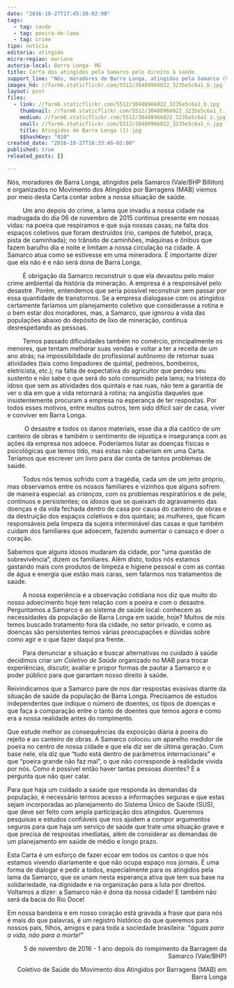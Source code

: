 ```yaml
---
date: "2016-10-27T17:45:20-02:00"
tags:
  - tag: saude
  - tag: poeira-de-lama
  - tag: crime
tipo: noticia
editoria: atingido
micro-regiao: mariana
autoria-local: Barra Longa- MG
title: Carta dos atingidos pela Samarco pelo direito à saúde
support_line: "Nós, moradores de Barra Longa, atingidos pela Samarco (Vale/BHP Billiton) e organizados no Movimento dos Atingidos por Barragens (MAB) viemos por meio desta Carta contar sobre a nossa situação de saúde."
images_hd: //farm6.staticflickr.com/5512/30488966022_3235e5c6a1_b.jpg
layout: post
files:
  - link: //farm6.staticflickr.com/5512/30488966022_3235e5c6a1_b.jpg
    thumbnail: //farm6.staticflickr.com/5512/30488966022_3235e5c6a1_t.jpg
    medium: //farm6.staticflickr.com/5512/30488966022_3235e5c6a1_z.jpg
    small: //farm6.staticflickr.com/5512/30488966022_3235e5c6a1_n.jpg
    title: Atingidos de Barra Longa (1).jpg
    $$hashKey: "020"
created_date: "2016-10-27T18:33:46-02:00"
published: true
releated_posts: []

---
```

<p>N&oacute;s, moradores de Barra Longa, atingidos pela Samarco (Vale/BHP Billiton) e organizados no Movimento dos Atingidos por Barragens (MAB) viemos por meio desta Carta contar sobre a nossa situa&ccedil;&atilde;o de sa&uacute;de.</p>

<p>&nbsp;&nbsp;&nbsp;&nbsp;&nbsp;&nbsp;&nbsp;&nbsp; Um ano depois do crime, a lama que invadiu a nossa cidade na madrugada do dia 06 de novembro de 2015 continua presente em nossas vidas: na poeira que respiramos e que suja nossas casas; na falta dos espa&ccedil;os coletivos que foram destru&iacute;dos (rio, campos de futebol, pra&ccedil;a, pista de caminhada); no tr&acirc;nsito de caminh&otilde;es, m&aacute;quinas e &ocirc;nibus que fazem barulho dia e noite e limitam a nossa circula&ccedil;&atilde;o na cidade. A Samarco atua como se estivesse em uma mineradora. &Eacute; importante dizer que ela n&atilde;o &eacute; e n&atilde;o ser&aacute; dona de Barra Longa. &nbsp;&nbsp;</p>

<p>&nbsp;&nbsp;&nbsp;&nbsp;&nbsp;&nbsp;&nbsp;&nbsp; &Eacute; obriga&ccedil;&atilde;o da Samarco reconstruir o que ela devastou pelo maior crime ambiental da hist&oacute;ria da minera&ccedil;&atilde;o. A empresa &eacute; a respons&aacute;vel pelo desastre. Por&eacute;m, entendemos que seria poss&iacute;vel reconstruir sem passar por essa quantidade de transtornos. Se a empresa dialogasse com os atingidos certamente far&iacute;amos um planejamento coletivo que considerasse a rotina e o bem estar dos moradores, mas, a Samarco, que ignorou a vida das popula&ccedil;&otilde;es abaixo do dep&oacute;sito de lixo de minera&ccedil;&atilde;o, continua desrespeitando as pessoas.</p>

<p>&nbsp;&nbsp;&nbsp;&nbsp;&nbsp;&nbsp;&nbsp;&nbsp; Temos passado dificuldades tamb&eacute;m no com&eacute;rcio, principalmente os menores, que tentam melhorar suas vendas e voltar a ter a receita de um ano atr&aacute;s; na impossibilidade do profissional aut&ocirc;nomo de retomar suas atividades (tais como limpadores de quintal, pedreiros, bombeiros, eletricista, etc.); na falta de expectativa do agricultor que perdeu seu sustento e n&atilde;o sabe o que ser&aacute; do solo consumido pela lama; na tristeza do idoso que sem as atividades dos quintais e nas ruas, n&atilde;o tem a garantia de ver o dia em que a vida retornar&aacute; &agrave; rotina; na ang&uacute;stia daqueles que insistentemente procuram a empresa na esperan&ccedil;a de ter respostas. Por todos esses motivos, entre muitos outros, tem sido dif&iacute;cil sair de casa, viver e conviver em Barra Longa.</p>

<p>&nbsp;&nbsp;&nbsp;&nbsp;&nbsp;&nbsp;&nbsp;&nbsp; &nbsp;O desastre e todos os danos materiais, esse dia a dia ca&oacute;tico de um canteiro de obras e tamb&eacute;m o sentimento de injusti&ccedil;a e inseguran&ccedil;a com as a&ccedil;&otilde;es da empresa nos adoece. Poder&iacute;amos listar as doen&ccedil;as f&iacute;sicas e psicol&oacute;gicas que temos tido, mas estas n&atilde;o caberiam em uma Carta. Ter&iacute;amos que escrever um livro para dar conta de tantos problemas de sa&uacute;de.</p>

<p>&nbsp;&nbsp;&nbsp;&nbsp;&nbsp;&nbsp;&nbsp;&nbsp; Todos n&oacute;s temos sofrido com a trag&eacute;dia, cada um de um jeito pr&oacute;prio, mas observamos entre os nossos familiares e vizinhos que alguns sofrem de maneira especial: as <em>crian&ccedil;as</em>, com os problemas respirat&oacute;rios e de pele, cont&iacute;nuos e persistentes; os <em>idosos </em>que se queixam do agravamento das doen&ccedil;as e da vida fechada dentro de casa por causa do canteiro de obras e da destrui&ccedil;&atilde;o dos espa&ccedil;os coletivos e dos quintais; as <em>mulheres</em>, que ficam respons&aacute;veis pela limpeza da sujeira intermin&aacute;vel das casas e que tamb&eacute;m cuidam dos familiares que adoecem, fazendo aumentar o cansa&ccedil;o e doer o cora&ccedil;&atilde;o.</p>

<p>Sabemos que alguns idosos mudaram da cidade, por &ldquo;uma quest&atilde;o de sobreviv&ecirc;ncia&rdquo;, dizem os familiares. Al&eacute;m disto, todos n&oacute;s estamos gastando mais com produtos de limpeza e higiene pessoal e com as contas de &aacute;gua e energia que est&atilde;o mais caras, sem falarmos nos tratamentos de sa&uacute;de.</p>

<p>&nbsp;&nbsp;&nbsp;&nbsp;&nbsp;&nbsp;&nbsp;&nbsp; A nossa experi&ecirc;ncia e a observa&ccedil;&atilde;o cotidiana nos diz que muito do nosso adoecimento hoje tem rela&ccedil;&atilde;o com a poeira e com o desastre. Perguntamos a Samarco e ao sistema de sa&uacute;de local: conhecem as necessidades da popula&ccedil;&atilde;o de Barra Longa em sa&uacute;de, hoje? Muitos de n&oacute;s temos buscado tratamento fora da cidade, no setor privado, e como as doen&ccedil;as s&atilde;o persistentes temos v&aacute;rias preocupa&ccedil;&otilde;es e d&uacute;vidas sobre como agir e o que fazer daqui pra frente. &nbsp;&nbsp;</p>

<p>&nbsp;&nbsp;&nbsp;&nbsp;&nbsp;&nbsp;&nbsp;&nbsp; Para denunciar a situa&ccedil;&atilde;o e buscar alternativas no cuidado &agrave; sa&uacute;de decidimos criar um <em>Coletivo de Sa&uacute;de</em> organizado no MAB para trocar experi&ecirc;ncias, discutir, avaliar e propor formas de pautar a Samarco e o poder p&uacute;blico para que garantam nosso direito &agrave; sa&uacute;de.</p>

<p>Reivindicamos que a Samarco pare de nos dar respostas evasivas diante da situa&ccedil;&atilde;o de sa&uacute;de da popula&ccedil;&atilde;o de Barra Longa. Precisamos de estudos independentes que indique o n&uacute;mero de doentes, os tipos de doen&ccedil;as e que fa&ccedil;a a compara&ccedil;&atilde;o entre o tanto de doentes que temos agora e como era a nossa realidade antes do rompimento.</p>

<p>Que estude melhor as consequ&ecirc;ncias da exposi&ccedil;&atilde;o di&aacute;ria &agrave; poeira do rejeito e ao canteiro de obras. A Samarco colocou um aparelho medidor de poeira no centro de nossa cidade e que ela diz ser de &uacute;ltima gera&ccedil;&atilde;o. Com base nele, ela diz que &ldquo;tudo est&aacute; dentro de par&acirc;metros internacionais&rdquo; e que &ldquo;poeira grande n&atilde;o faz mal&rdquo;, o que n&atilde;o corresponde &agrave; realidade vivida por n&oacute;s. Como &eacute; poss&iacute;vel ent&atilde;o haver tantas pessoas doentes? &Eacute; a pergunta que n&atilde;o quer calar.</p>

<p>Para que haja um cuidado a sa&uacute;de que responda &agrave;s demandas da popula&ccedil;&atilde;o, &eacute; necess&aacute;rio termos acesso a informa&ccedil;&otilde;es seguras e que estas sejam incorporadas ao planejamento do Sistema &Uacute;nico de Sa&uacute;de (SUS), que deve ser feito com ampla participa&ccedil;&atilde;o dos atingidos. Queremos pesquisas e estudos confi&aacute;veis que nos ajudem a compor argumentos seguros para que haja um servi&ccedil;o de sa&uacute;de que trate uma situa&ccedil;&atilde;o grave e que precisa de respostas imediatas, al&eacute;m de considerar as demandas de um planejamento em sa&uacute;de de m&eacute;dio e longo prazo.</p>

<p>Esta Carta &eacute; um esfor&ccedil;o de fazer ecoar em todos os cantos o que n&oacute;s estamos vivendo diariamente e que n&atilde;o ocupa espa&ccedil;o nos jornais. &Eacute; uma forma de dialogar e pedir a todos, especialmente para os atingidos pela lama da Samarco, que se unam nesta esperan&ccedil;a ativa que tem sua base na solidariedade, na dignidade e na organiza&ccedil;&atilde;o para a luta por direitos. Voltamos a dizer: a Samarco n&atilde;o &eacute; dona da nossa cidade! E tamb&eacute;m n&atilde;o ser&aacute; da bacia do Rio Doce!</p>

<p>Em nossa bandeira e em nosso cora&ccedil;&atilde;o est&aacute; gravada a frase que para n&oacute;s &eacute; mais do <a name="_GoBack"></a>que palavras, &eacute; um registro hist&oacute;rico do que queremos para nossos pais, filhos, amigos e para toda a sociedade brasileira: <em>&ldquo;&aacute;guas para a vida, n&atilde;o para a morte!&rdquo;</em></p>

<p align="right">5 de novembro de 2016 - 1 ano depois do rompimento da Barragem da Samarco (Vale/BHP)</p>

<p align="right">Coletivo de Sa&uacute;de do Movimento dos Atingidos por Barragens (MAB) em Barra Longa</p>
